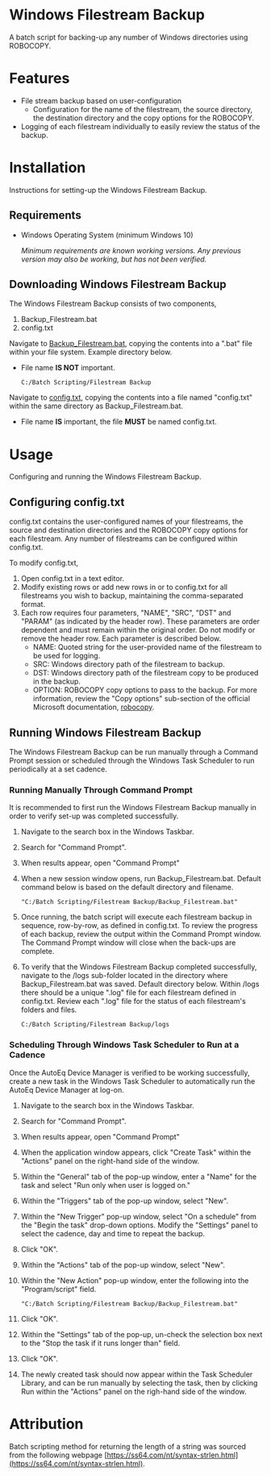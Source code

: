 # Windows Filestream Backup
A batch script for backing-up any number of Windows directories using ROBOCOPY.

# Features
- File stream backup based on user-configuration
  - Configuration for the name of the filestream, the source directory, the destination directory and the copy options for the ROBOCOPY.
- Logging of each filestream individually to easily review the status of the backup.

# Installation
Instructions for setting-up the Windows Filestream Backup.

## Requirements
- Windows Operating System (minimum Windows 10)

  _Minimum requirements are known working versions. Any previous version may also be working, but has not been verified._

## Downloading Windows Filestream Backup
The Windows Filestream Backup consists of two components,
1. Backup_Filestream.bat
2. config.txt

Navigate to [Backup_Filestream.bat](Backup_Filestream.bat), copying the contents into a ".bat" file within your file system. Example directory below.
- File name **IS NOT** important.

   ```
   C:/Batch Scripting/Filestream Backup
   ```

Navigate to [config.txt](config.txt), copying the contents into a file named "config.txt" within the same directory as Backup_Filestream.bat.
- File name **IS** important, the file **MUST** be named config.txt.

# Usage
Configuring and running the Windows Filestream Backup.

## Configuring config.txt
config.txt contains the user-configured names of your filestreams, the source and destination directories and the ROBOCOPY copy options for each filestream. Any number of filestreams can be configured within config.txt.

To modify config.txt,
1. Open config.txt in a text editor. 
2. Modify existing rows or add new rows in or to config.txt for all filestreams you wish to backup, maintaining the comma-separated format.
3. Each row requires four parameters, "NAME", "SRC", "DST" and "PARAM" (as indicated by the header row). These parameters are order dependent and must remain within the original order. Do not modify or remove the header row. Each parameter is described below.
   - NAME: Quoted string for the user-provided name of the filestream to be used for logging.
   - SRC: Windows directory path of the filestream to backup.
   - DST: Windows directory path of the filestream copy to be produced in the backup.
   - OPTION: ROBOCOPY copy options to pass to the backup. For more information, review the "Copy options" sub-section of the official Microsoft documentation, [robocopy](https://docs.microsoft.com/en-us/windows-server/administration/windows-commands/robocopy).

## Running Windows Filestream Backup
The Windows Filestream Backup can be run manually through a Command Prompt session or scheduled through the Windows Task Scheduler to run periodically at a set cadence.

### Running Manually Through Command Prompt
It is recommended to first run the Windows Filestream Backup manually in order to verify set-up was completed successfully.

1. Navigate to the search box in the Windows Taskbar.
2. Search for "Command Prompt".
3. When results appear, open "Command Prompt"
4. When a new session window opens, run Backup_Filestream.bat. Default command below is based on the default directory and filename.

      ```
      "C:/Batch Scripting/Filestream Backup/Backup_Filestream.bat"
      ```
5. Once running, the batch script will execute each filestream backup in sequence, row-by-row, as defined in config.txt. To review the progress of each backup, review the output within the Command Prompt window. The Command Prompt window will close when the back-ups are complete.
6. To verify that the Windows Filestream Backup completed successfully, navigate to the /logs sub-folder located in the directory where Backup_Filestream.bat was saved. Default directory below. Within /logs there should be a unique ".log" file for each filestream defined in config.txt. Review each ".log" file for the status of each filestream's folders and files.
   ```
   C:/Batch Scripting/Filestream Backup/logs
   ```

### Scheduling Through Windows Task Scheduler to Run at a Cadence
Once the AutoEq Device Manager is verified to be working successfully, create a new task in the Windows Task Scheduler to automatically run the AutoEq Device Manager at log-on.

1. Navigate to the search box in the Windows Taskbar.
2. Search for "Command Prompt".
3. When results appear, open "Command Prompt"
4. When the application window appears, click "Create Task" within the "Actions" panel on the right-hand side of the window.
5. Within the "General" tab of the pop-up window, enter a "Name" for the task and select "Run only when user is logged on."
6. Within the "Triggers" tab of the pop-up window, select "New".
7. Within the "New Trigger" pop-up window, select "On a schedule" from the "Begin the task" drop-down options. Modify the "Settings" panel to select the cadence, day and time to repeat the backup.
8. Click "OK".
9. Within the "Actions" tab of the pop-up window, select "New".
10. Within the "New Action" pop-up window, enter the following into the "Program/script" field.

      ```
      "C:/Batch Scripting/Filestream Backup/Backup_Filestream.bat"
      ```
11. Click "OK".
12. Within the "Settings" tab of the pop-up, un-check the selection box next to the "Stop the task if it runs longer than" field.
13. Click "OK".
14. The newly created task should now appear within the Task Scheduler Library, and can be run manually by selecting the task, then by clicking Run within the "Actions" panel on the righ-hand side of the window.

# Attribution
Batch scripting method for returning the length of a string was sourced from the following webpage [https://ss64.com/nt/syntax-strlen.html](https://ss64.com/nt/syntax-strlen.html).
